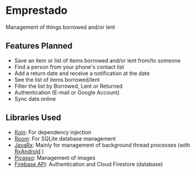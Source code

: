 # Emprestado
Management of things borrowed and/or lent

## Features Planned
- Save an item or list of items borrowed and/or lent from/to someone
- Find a person from your phone's contact list
- Add a return date and receive a notification at the date
- See the list of items borrowed/lent
- Filter the list by Borrowed, Lent or Returned
- Authentication (E-mail or Google Account)
- Sync data online

## Libraries Used

- [Koin](https://github.com/InsertKoinIO/koin): For dependency injection
- [Room](https://developer.android.com/topic/libraries/architecture/room): For SQLite database management
- [JavaRx](https://github.com/ReactiveX/RxJava): Mainly for management of background thread processes (with [RxAndroid](https://github.com/ReactiveX/RxAndroid) )
- [Picasso](https://square.github.io/picasso/): Management of images
- [Firebase API](https://firebase.google.com/): Authentication and Cloud Firestore (database)